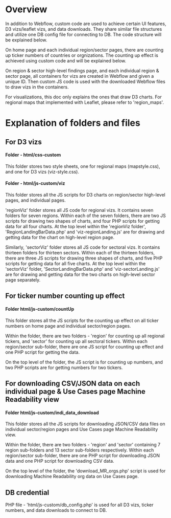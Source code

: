 # Overview
In addition to Webflow, custom code are used to achieve certain UI features, D3 vizs/leaflet vizs, and data downloads. They share similar file structures and utilize one DB config file for connecting to DB. The code structure will be explained below.

On home page and each individual region/sector pages, there are counting up ticker numbers of countries or orgnizations. The counting up effect is achieved using custom code and will be explained below.

On region & sector high-level findings page, and each individual region & sector page, all containers for vizs are created in Webflow and given a unique ID. Then custom JS code is used with the downloaded Webflow files to draw vizs in the containers.

For visualizations, this doc only explains the ones that draw D3 charts. For regional maps that implemented with Leaflet, please refer to 'region_maps'.

# Explanation of folders and files

## For D3 vizs
#### Folder - html/css-custom

This folder stores two style sheets, one for regional maps (mapstyle.css), and one for D3 vizs (viz-style.css).

#### Folder - html/js-custom/viz

This folder stores all the JS scripts for D3 charts on region/sector high-level pages, and individual pages.

'regionViz' folder stores all JS code for regional vizs. It contains seven folders for seven regions. Within each of the seven folders, there are two JS scripts for drawing two shapes of charts, and four PHP scripts for getting data for all four charts. At the top level within the 'regionViz folder', 'RegionLandingBarData.php' and 'viz-regionLanding.js' are for drawing and getting data for the chart on high-level region page.

Similarly, 'sectorViz' folder stores all JS code for sectoral vizs. It contains thirteen folders for thirteen sectors. Within each of the thirteen folders, there are three JS scripts for drawing three shapes of charts, and five PHP scripts for getting data for all five charts. At the top level within the 'sectorViz' folder, 'SectorLandingBarData.php' and 'viz-sectorLanding.js' are for drawing and getting data for the two charts on high-level sector page separately.

## For ticker number counting up effect
#### Folder html/js-custom/countUp

This folder stores all the JS scripts for the counting up effect on all ticker numbers on home page and individual sector/region pages.

Within the folder, there are two folders - 'region' for counting up all regional tickers, and 'sector' for counting up all sectoral tickers. Within each region/sector sub-folder, there are one JS script for counting up effect and one PHP script for getting the data.

On the top level of the folder, the JS script is for counting up numbers, and two PHP scripts are for getting numbers for two tickers.

## For downloading CSV/JSON data on each individual page & Use Cases page Machine Readability view
#### Folder html/js-custom/indi_data_download

This folder stores all the JS scripts for downloading JSON/CSV data files on individual sector/region pages and Use Cases page Machine Readability view.

Within the folder, there are two folders - 'region' and 'sector' containing 7 region sub-folders and 13 sector sub-folders respectively. Within each region/sector sub-folder, there are one PHP script for downloading JSON data and one PHP script for downloading CSV data.

On the top level of the folder, the 'download_MR_orgs.php' script is used for downloading Machine Readability org data on Use Cases page.

## DB credential
PHP file - 'html/js-custom/db_config.php' is used for all D3 vizs, ticker numbers, and data downloads to connect to DB.